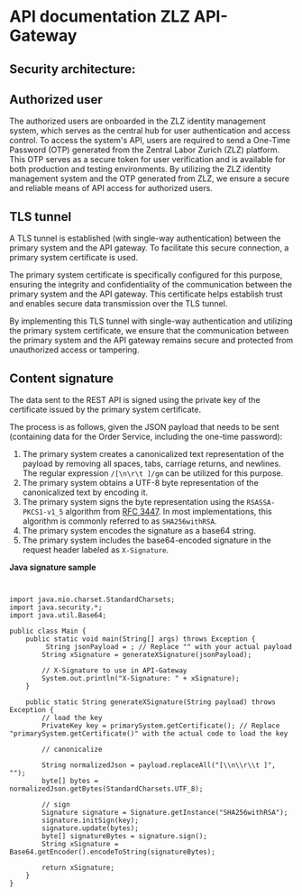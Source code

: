 # API documentation ZLZ API-Gateway
## Security architecture:

## Authorized user
The authorized users are onboarded in the ZLZ identity management system, which serves as the central hub for user authentication and access control.
To access the system's API, users are required to send a One-Time Password (OTP) generated from the Zentral Labor Zurich (ZLZ) platform. This OTP serves as a secure token for user verification and is available for both production and testing environments.
By utilizing the ZLZ identity management system and the OTP generated from ZLZ, we ensure a secure and reliable means of API access for authorized users.

## TLS tunnel
A TLS tunnel is established (with single-way authentication) between the primary system and the API gateway. To facilitate this secure connection, a primary system certificate is used.

The primary system certificate is specifically configured for this purpose, ensuring the integrity and confidentiality of the communication between the primary system and the API gateway. This certificate helps establish trust and enables secure data transmission over the TLS tunnel.

By implementing this TLS tunnel with single-way authentication and utilizing the primary system certificate, we ensure that the communication between the primary system and the API gateway remains secure and protected from unauthorized access or tampering.

## Content signature
The data sent to the REST API is signed using the private key of the certificate issued by the primary system certificate.

The process is as follows, given the JSON payload that needs to be sent (containing data for the Order Service, including the one-time password):
1. The primary system creates a canonicalized text representation of the payload by removing all spaces, tabs, carriage returns, and newlines. The regular expression ```/[\n\r\t ]/gm``` can be utilized for this purpose.
2. The primary system obtains a UTF-8 byte representation of the canonicalized text by encoding it.
3. The primary system signs the byte representation using the ```RSASSA-PKCS1-v1_5``` algorithm from [ RFC 3447](https://datatracker.ietf.org/doc/html/rfc3447). In most implementations, this algorithm is commonly referred to as ```SHA256withRSA```.
4. The primary system encodes the signature as a base64 string.
5. The primary system includes the base64-encoded signature in the request header labeled as ```X-Signature```.

**Java signature sample**

<pre><code class="java">

import java.nio.charset.StandardCharsets;
import java.security.*;
import java.util.Base64;

public class Main {
    public static void main(String[] args) throws Exception {
         String jsonPayload = ; // Replace "" with your actual payload
        String xSignature = generateXSignature(jsonPayload);
    
        // X-Signature to use in API-Gateway
        System.out.println("X-Signature: " + xSignature);
    }

    public static String generateXSignature(String payload) throws Exception {
        // load the key
        PrivateKey key = primarySystem.getCertificate(); // Replace "primarySystem.getCertificate()" with the actual code to load the key
        
        // canonicalize

        String normalizedJson = payload.replaceAll("[\\n\\r\\t ]", "");
        byte[] bytes = normalizedJson.getBytes(StandardCharsets.UTF_8);
        
        // sign
        Signature signature = Signature.getInstance("SHA256withRSA");
        signature.initSign(key);
        signature.update(bytes);
        byte[] signatureBytes = signature.sign();
        String xSignature = Base64.getEncoder().encodeToString(signatureBytes);
        
        return xSignature;
    }
}
</code></pre>


